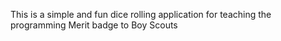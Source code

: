 This is a simple and fun dice rolling application for teaching the programming Merit badge to Boy Scouts
